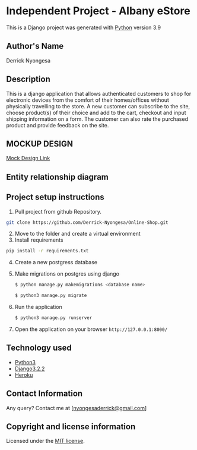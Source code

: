 # Independent Project - Albany eStore

This is a Django project was generated with [Python](https://www.python.org/) version 3.9


## Author's Name
Derrick Nyongesa


## Description
This is a django application that allows authenticated customers to shop for electronic devices from the comfort of their homes/offices without physically travelling to the store. A new customer can subscribe to the site, choose product(s) of their choice and add to the cart, checkout and input shipping information on a form. The customer can also rate the purchased product and provide feedback on the site.


## MOCKUP DESIGN
[Mock Design Link](https://www.figma.com/proto/lGlq12IZ9UtdVCikZV0D6F/Capstone-Project?node-id=1%3A3&scaling=min-zoom&page-id=0%3A1)


## Entity relationship diagram 



## Project setup instructions
1. Pull project from github Repository.

```bash
git clone https://github.com/Derrick-Nyongesa/Online-Shop.git
``` 
2. Move to the folder and create a virtual environment
3. Install requirements
  ```bash
  pip install -r requirements.txt
  ```
4. Create a new postgress database

5. Make migrations on postgres using django
    ```bash
    $ python manage.py makemigrations <database name>
    ```
    ```bash
    $ python3 manage.py migrate
    ```
6. Run the application
    ```bash
    $ python3 manage.py runserver
    ``` 
5. Open the application on your browser `http://127.0.0.1:8000/`


## Technology used
* [Python3](https://www.python.org/)
* [Django3.2.2](https://docs.djangoproject.com/en/3.2/releases/3.2.2/)
* [Heroku](https://heroku.com)


## Contact Information 
Any query? Contact me at [nyongesaderrick@gmail.com]


## Copyright and license information
Licensed under the [MIT license](LICENSE).